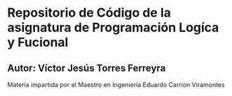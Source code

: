 # Repositorio de Código de la asignatura de Programación Logíca y Fucional
## Autor: Víctor Jesús Torres Ferreyra

Materia impartida por el Maestro en Ingeniería Eduardo Carrion Viramontes
